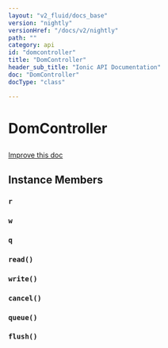 ```yaml
---
layout: "v2_fluid/docs_base"
version: "nightly"
versionHref: "/docs/v2/nightly"
path: ""
category: api
id: "domcontroller"
title: "DomController"
header_sub_title: "Ionic API Documentation"
doc: "DomController"
docType: "class"

---
```










<h1 class="api-title">
<a class="anchor" name="dom-controller" href="#dom-controller"></a>

DomController





</h1>

<a class="improve-v2-docs" href="http://github.com/driftyco/ionic/edit/master//src/util/dom-controller.ts#L6">
Improve this doc
</a>










<!-- @usage tag -->


<!-- @property tags -->



<!-- instance methods on the class -->

<h2><a class="anchor" name="instance-members" href="#instance-members"></a>Instance Members</h2>

<div id="r"></div>

<h3>
<a class="anchor" name="r" href="#r"></a>
<code>r</code>
  

</h3>












<div id="w"></div>

<h3>
<a class="anchor" name="w" href="#w"></a>
<code>w</code>
  

</h3>












<div id="q"></div>

<h3>
<a class="anchor" name="q" href="#q"></a>
<code>q</code>
  

</h3>












<div id="read"></div>

<h3>
<a class="anchor" name="read" href="#read"></a>
<code>read()</code>
  

</h3>












<div id="write"></div>

<h3>
<a class="anchor" name="write" href="#write"></a>
<code>write()</code>
  

</h3>












<div id="cancel"></div>

<h3>
<a class="anchor" name="cancel" href="#cancel"></a>
<code>cancel()</code>
  

</h3>












<div id="queue"></div>

<h3>
<a class="anchor" name="queue" href="#queue"></a>
<code>queue()</code>
  

</h3>












<div id="flush"></div>

<h3>
<a class="anchor" name="flush" href="#flush"></a>
<code>flush()</code>
  

</h3>















<!-- related link --><!-- end content block -->


<!-- end body block -->

